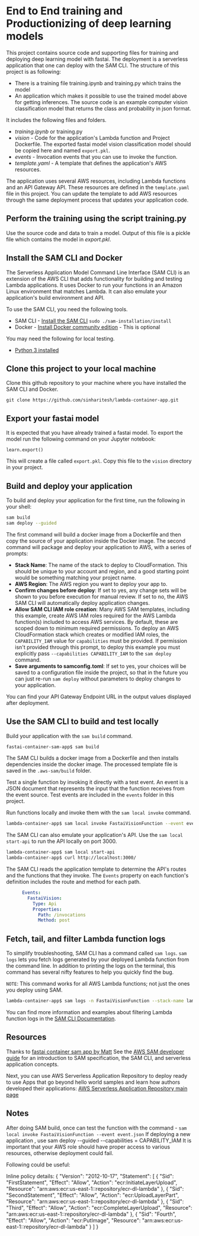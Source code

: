 # End to End training and Productionizing of deep learning models

This project contains source code and supporting files for training and deploying deep learning model with fastai. The deployment is a serverless application that one can deploy with the SAM CLI. The structure of this project is as following:
- There is a training file training.ipynb and training.py which trains the model
- An application which makes it possible to use the trained model above for getting inferences. The source code is an example computer vision classification model that returns the class and probability in json format.

It includes the following files and folders.
- *training.ipynb* or training.py
- *vision* - Code for the application's Lambda function and Project Dockerfile. The exported fastai model vision classification model should be copied here and named `export.pkl`.
- *events* - Invocation events that you can use to invoke the function.
- *template.yaml* - A template that defines the application's AWS resources.

The application uses several AWS resources, including Lambda functions and an API Gateway API. These resources are defined in the `template.yaml` file in this project. You can update the template to add AWS resources through the same deployment process that updates your application code.


## Perform the training using the script training.py
Use the source code and data to train a model. Output of this file is a pickle file which contains the model in *export.pkl*.

## Install the SAM CLI and Docker

The Serverless Application Model Command Line Interface (SAM CLI) is an extension of the AWS CLI that adds functionality for building and testing Lambda applications. It uses Docker to run your functions in an Amazon Linux environment that matches Lambda. It can also emulate your application's build environment and API.

To use the SAM CLI, you need the following tools.

* SAM CLI - [Install the SAM CLI](https://docs.aws.amazon.com/serverless-application-model/latest/developerguide/serverless-sam-cli-install.html) `sudo ./sam-installation/install`
* Docker - [Install Docker community edition](https://hub.docker.com/search/?type=edition&offering=community) - This is optional

You may need the following for local testing.
* [Python 3 installed](https://www.python.org/downloads/)

## Clone this project to your local machine

Clone this github repository to your machine where you have installed the SAM CLI and Docker.

```
git clone https://github.com/sinharitesh/lambda-container-app.git
```

## Export your fastai model

It is expected that you have already trained a fastai model. To export the model run the following command on your Jupyter notebook:

```
learn.export()
```

This will create a file called `export.pkl`. Copy this file to the `vision` directory in your project.

## Build and deploy your application

To build and deploy your application for the first time, run the following in your shell:

```bash
sam build
sam deploy --guided
```

The first command will build a docker image from a Dockerfile and then copy the source of your application inside the Docker image. The second command will package and deploy your application to AWS, with a series of prompts:

* **Stack Name**: The name of the stack to deploy to CloudFormation. This should be unique to your account and region, and a good starting point would be something matching your project name.
* **AWS Region**: The AWS region you want to deploy your app to.
* **Confirm changes before deploy**: If set to yes, any change sets will be shown to you before execution for manual review. If set to no, the AWS SAM CLI will automatically deploy application changes.
* **Allow SAM CLI IAM role creation**: Many AWS SAM templates, including this example, create AWS IAM roles required for the AWS Lambda function(s) included to access AWS services. By default, these are scoped down to minimum required permissions. To deploy an AWS CloudFormation stack which creates or modified IAM roles, the `CAPABILITY_IAM` value for `capabilities` must be provided. If permission isn't provided through this prompt, to deploy this example you must explicitly pass `--capabilities CAPABILITY_IAM` to the `sam deploy` command.
* **Save arguments to samconfig.toml**: If set to yes, your choices will be saved to a configuration file inside the project, so that in the future you can just re-run `sam deploy` without parameters to deploy changes to your application.

You can find your API Gateway Endpoint URL in the output values displayed after deployment.

## Use the SAM CLI to build and test locally

Build your application with the `sam build` command.

```bash
fastai-container-sam-app$ sam build
```

The SAM CLI builds a docker image from a Dockerfile and then installs dependencies inside the docker image. The processed template file is saved in the `.aws-sam/build` folder.

Test a single function by invoking it directly with a test event. An event is a JSON document that represents the input that the function receives from the event source. Test events are included in the `events` folder in this project.

Run functions locally and invoke them with the `sam local invoke` command.

```bash
lambda-container-app$ sam local invoke FastaiVisionFunction --event event.json
```

The SAM CLI can also emulate your application's API. Use the `sam local start-api` to run the API locally on port 3000.

```bash
lambda-container-app$ sam local start-api
lambda-container-app$ curl http://localhost:3000/
```

The SAM CLI reads the application template to determine the API's routes and the functions that they invoke. The `Events` property on each function's definition includes the route and method for each path.

```yaml
      Events:
        FastaiVision:
          Type: Api
          Properties:
            Path: /invocations
            Method: post
```

## Fetch, tail, and filter Lambda function logs

To simplify troubleshooting, SAM CLI has a command called `sam logs`. `sam logs` lets you fetch logs generated by your deployed Lambda function from the command line. In addition to printing the logs on the terminal, this command has several nifty features to help you quickly find the bug.

`NOTE`: This command works for all AWS Lambda functions; not just the ones you deploy using SAM.

```bash
lambda-container-app$ sam logs -n FastaiVisionFunction --stack-name lambda-container-app --tail
```

You can find more information and examples about filtering Lambda function logs in the [SAM CLI Documentation](https://docs.aws.amazon.com/serverless-application-model/latest/developerguide/serverless-sam-cli-logging.html).


## Resources

Thanks to [fastai container sam app by Matt](https://github.com/mattmcclean/fastai-container-sam-app)
See the [AWS SAM developer guide](https://docs.aws.amazon.com/serverless-application-model/latest/developerguide/what-is-sam.html) for an introduction to SAM specification, the SAM CLI, and serverless application concepts.

Next, you can use AWS Serverless Application Repository to deploy ready to use Apps that go beyond hello world samples and learn how authors developed their applications: [AWS Serverless Application Repository main page](https://aws.amazon.com/serverless/serverlessrepo/)

## Notes
After doing SAM build, once can test the function with the command - `sam local invoke FastaiVisionFunction --event event.json`
If deploying a new application , use sam deploy --guided --capabilities = CAPABILITY_IAM
It is important that your AWS role should have proper access to various resources, otherwise deployment could fail.

Following could be useful:

Inline policy details:
{
    "Version": "2012-10-17",
    "Statement": [
        {
            "Sid": "FirstStatement",
            "Effect": "Allow",
            "Action": "ecr:InitiateLayerUpload",
            "Resource": "arn:aws:ecr:us-east-1:<account-id>:repository/ecr-dl-lambda"
        },
        {
            "Sid": "SecondStatement",
            "Effect": "Allow",
            "Action": "ecr:UploadLayerPart",
            "Resource": "arn:aws:ecr:us-east-1:<account-id>:repository/ecr-dl-lambda"
        },
        {
            "Sid": "Third",
            "Effect": "Allow",
            "Action": "ecr:CompleteLayerUpload",
            "Resource": "arn:aws:ecr:us-east-1:<account-id>:repository/ecr-dl-lambda"
        },
        {
            "Sid": "Fourth",
            "Effect": "Allow",
            "Action": "ecr:PutImage",
            "Resource": "arn:aws:ecr:us-east-1:<account-id>:repository/ecr-dl-lambda"
        }
    ]
}



